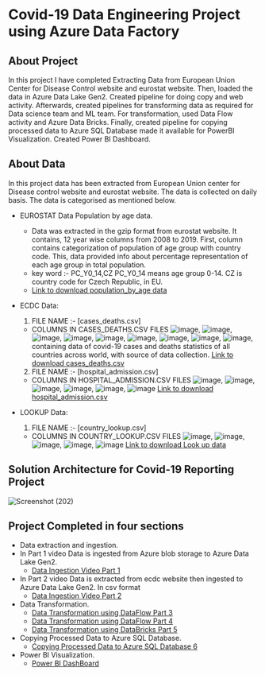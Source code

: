 # Covid-19 Data Engineering Project using Azure Data Factory
## About Project
In this project I have completed Extracting Data from European Union Center for Disease Control website and eurostat website. Then, loaded the data in Azure Data Lake Gen2. Created pipeline for doing copy and web activity. Afterwards, created pipelines for transforming data as required for Data science team and ML team. For transformation, used Data Flow activity and Azure Data Bricks. Finally, created pipeline for copying processed data to Azure SQL Database made it available for PowerBI Visualization. Created Power BI Dashboard.

## About Data
In this project data has been extracted from European Union center for Disease control website and eurostat website. The data is collected on daily basis. The data is categorised as mentioned below.
* EUROSTAT Data Population by age data.
  * Data was extracted in the gzip format from eurostat website. It contains, 12 year wise columns from 2008 to 2019. First, column contains categorization of population of age group with country code. This, data provided info about percentage representation of each age group in total population.
  * key word :- PC_Y0_14,CZ PC_Y0_14 means age group 0-14. CZ is country code for Czech Republic, in EU.
  * [Link to download population_by_age data](https://github.com/cloudboxacademy/covid19/tree/main/eurostat_data)

* ECDC Data:
  1. FILE NAME :- [cases_deaths.csv]
    * COLUMNS IN CASES_DEATHS.CSV FILES
![image](https://user-images.githubusercontent.com/76868785/130584144-662af75f-69c9-4c8c-95ab-3ef3822cd890.png),
![image](https://user-images.githubusercontent.com/76868785/130584225-a4c5d7ce-4993-4a49-98da-fd2a9c37fbef.png),
![image](https://user-images.githubusercontent.com/76868785/130584367-31838d1f-5cca-45c7-8aa7-40244883825c.png),
![image](https://user-images.githubusercontent.com/76868785/130584444-242a4acc-2fd2-40f2-a9ba-056b1ee3543d.png),
![image](https://user-images.githubusercontent.com/76868785/130584541-58c91966-e1c0-4787-a0a2-2f1d42ee5265.png),
![image](https://user-images.githubusercontent.com/76868785/130584697-5d580d04-ecf1-4161-b0c8-179892ff3f0f.png),
![image](https://user-images.githubusercontent.com/76868785/130584722-7996f65c-60ed-497a-9117-e61788e7559f.png),
![image](https://user-images.githubusercontent.com/76868785/130585009-1a25b7aa-a0d2-400b-ab9f-3dd50b983853.png),
![image](https://user-images.githubusercontent.com/76868785/130585063-9e8ecf47-a93a-40c6-8888-4b3b2db5255b.png), containing data of covid-19 cases and deaths statistics of all countries across world, with source of data collection.
[Link to download cases_deaths.csv](https://github.com/cloudboxacademy/covid19/blob/main/ecdc_data/cases_deaths.csv)
  2. FILE NAME :- [hospital_admission.csv]
    * COLUMNS IN HOSPITAL_ADMISSION.CSV FILES
![image](https://user-images.githubusercontent.com/76868785/130589028-eb599562-a15a-41ab-a167-ab7f138c2e63.png),
![image](https://user-images.githubusercontent.com/76868785/130589053-95ee2f4e-d9e5-4839-8943-c188f2d2e445.png),
![image](https://user-images.githubusercontent.com/76868785/130589079-a48f8b5a-7e59-4b7c-95d0-f29cb4898ca5.png),
![image](https://user-images.githubusercontent.com/76868785/130589105-c272e7ee-4174-4c71-adaf-fa6007dcdf7e.png),
![image](https://user-images.githubusercontent.com/76868785/130589129-7076f1cd-a105-4204-ba1d-78d8c44e1d8d.png),
![image](https://user-images.githubusercontent.com/76868785/130589157-57573c2a-5741-4373-bb5f-8b17306c5c0f.png)
[Link to download hospital_admission.csv](https://github.com/cloudboxacademy/covid19/blob/main/ecdc_data/hospital_admissions.csv)

* LOOKUP Data:
  1. FILE NAME :- [country_lookup.csv]
    * COLUMNS IN COUNTRY_LOOKUP.CSV FILES
![image](https://user-images.githubusercontent.com/76868785/130590939-8f9bdae5-cd92-49d1-b8f1-7e373e75c2b0.png),
![image](https://user-images.githubusercontent.com/76868785/130590957-7c9b227c-760f-4ef7-804c-b082094b7297.png),
![image](https://user-images.githubusercontent.com/76868785/130591203-d3477770-6b71-440f-b037-dcfce270488b.png),
![image](https://user-images.githubusercontent.com/76868785/130591250-f2eef8f3-0a0a-4ac8-bbf5-633c5870e6d8.png),
![image](https://user-images.githubusercontent.com/76868785/130591277-a236da77-305e-4468-baf3-f95f8e8f5c4c.png)
[Link to download Look up data](https://github.com/cloudboxacademy/covid19/tree/main/lookup_data)


## Solution Architecture for Covid-19 Reporting Project
![Screenshot (202)](https://user-images.githubusercontent.com/76868785/130592460-fd0c17f6-ef0b-457b-9e43-5e3646ee52d3.png)

## Project Completed in four sections
* Data extraction and ingestion.
* In Part 1 video Data is ingested from Azure blob storage to Azure Data Lake Gen2.
  * [Data Ingestion Video Part 1](https://youtu.be/mvFNW-1b-b8)
* In Part 2 video Data is extracted from ecdc website then ingested to Azure Data Lake Gen2. In csv format
  * [Data Ingestion Video Part 2](https://youtu.be/mvFNW-1b-b8)
* Data Transformation.
  * [Data Transformation using DataFlow Part 3](https://youtu.be/mvFNW-1b-b8)
  * [Data Transformation using DataFlow Part 4](https://youtu.be/mvFNW-1b-b8)
  * [Data Transformation using DataBricks Part 5](https://youtu.be/mvFNW-1b-b8)
* Copying Processed Data to Azure SQL Database.
  * [Copying Processed Data to Azure SQL Database 6](https://youtu.be/mvFNW-1b-b8)
* Power BI Visualization.
  * [Power BI DashBoard](https://youtu.be/mvFNW-1b-b8)
